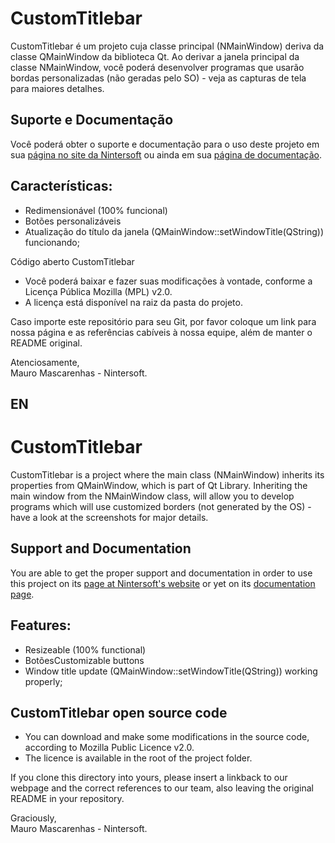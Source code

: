 # CustomTitlebar

CustomTitlebar é um projeto cuja classe principal (NMainWindow) deriva da classe QMainWindow da biblioteca Qt.
Ao derivar a janela principal da classe NMainWindow, você poderá desenvolver programas que usarão bordas personalizadas (não geradas pelo SO) - veja as capturas de tela para maiores detalhes.

## Suporte e Documentação

Você poderá obter o suporte e documentação para o uso deste projeto em sua [página no site da Nintersoft](https://www.nintersoft.com/portfolio/custom-titlebar/) ou ainda em sua [página de documentação](https://docwiki.nintersoft.com/custom-titlebar/).

## Características:
- Redimensionável (100% funcional)
- Botões personalizáveis
- Atualização do título da janela (QMainWindow::setWindowTitle(QString)) funcionando;

Código aberto CustomTitlebar
- Você poderá baixar e fazer suas modificações à vontade, conforme a Licença Pública Mozilla (MPL) v2.0.
- A licença está disponível na raiz da pasta do projeto.

Caso importe este repositório para seu Git, por favor coloque um link para nossa página e as referências cabíveis à nossa equipe, além de manter o README original.

Atenciosamente,  
Mauro Mascarenhas - Nintersoft.

## EN

# CustomTitlebar

CustomTitlebar is a project where the main class (NMainWindow) inherits its properties from QMainWindow, which is part of Qt Library.
Inheriting the main window from the NMainWindow class, will allow you to develop programs which will use customized borders (not generated by the OS) - have a look at the screenshots for major details.

## Support and Documentation

You are able to get the proper support and documentation in order to use this project on its [page at Nintersoft's website](https://www.nintersoft.com/en/portfolio/custom-titlebar/) or yet on its [documentation page](https://docwiki.nintersoft.com/en/custom-titlebar/).

## Features:
- Resizeable (100% functional)
- BotõesCustomizable buttons
- Window title update (QMainWindow::setWindowTitle(QString)) working properly;

## CustomTitlebar open source code
- You can download and make some modifications in the source code, according to Mozilla Public Licence v2.0.
- The licence is available in the root of the project folder.

If you clone this directory into yours, please insert a linkback to our webpage and the correct references to our team, also leaving the original README in your repository.

Graciously,  
Mauro Mascarenhas - Nintersoft.
